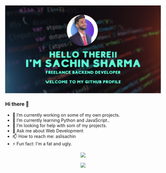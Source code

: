 ![AsliSachin's Github Banner](/assets/github-banner.png)

### Hi there 👋

- 🔭 I’m currently working on some of my own projects.
- 🌱 I’m currently learning Python and JavaScript..
- 🤔 I’m looking for help with som of my projects.
- 💬 Ask me about Web Development
- 📫 How to reach me: aslisachin
- ⚡ Fun fact: I'm a fat and ugly.

<p align="center">
  <img src="https://github-readme-streak-stats.herokuapp.com?user=aslisachin&theme=vue-dark&date_format=M%20j%5B%2C%20Y%5D">
</p>

<p align="center">
  <img src="https://github-readme-stats.vercel.app/api?username=AsliSachin&count_private=true&show_icons=true&hide=contribs">
</p>
